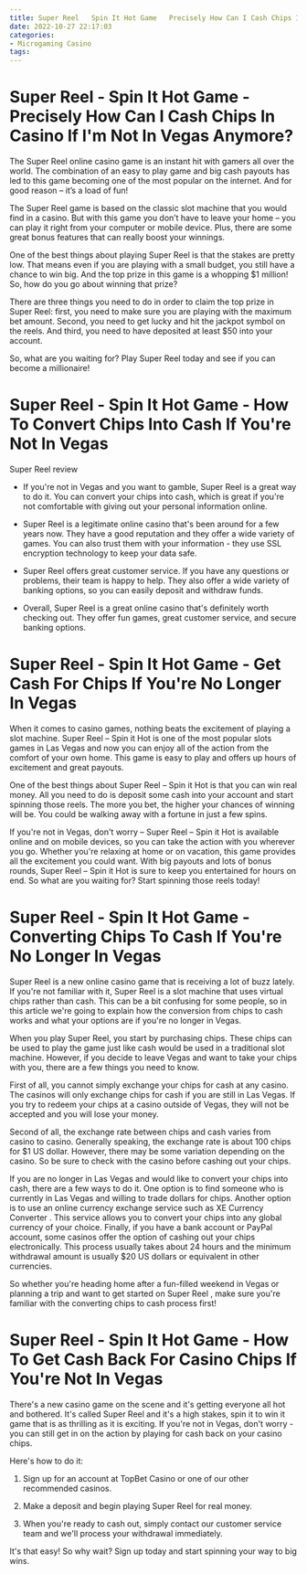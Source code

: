 ```yaml
---
title: Super Reel   Spin It Hot Game   Precisely How Can I Cash Chips In Casino If I'm Not In Vegas Anymore
date: 2022-10-27 22:17:03
categories:
- Microgaming Casino
tags:
---
```



#  Super Reel - Spin It Hot Game - Precisely How Can I Cash Chips In Casino If I'm Not In Vegas Anymore?

The Super Reel online casino game is an instant hit with gamers all over the world. The combination of an easy to play game and big cash payouts has led to this game becoming one of the most popular on the internet. And for good reason – it’s a load of fun!

The Super Reel game is based on the classic slot machine that you would find in a casino. But with this game you don’t have to leave your home – you can play it right from your computer or mobile device. Plus, there are some great bonus features that can really boost your winnings.

One of the best things about playing Super Reel is that the stakes are pretty low. That means even if you are playing with a small budget, you still have a chance to win big. And the top prize in this game is a whopping $1 million! So, how do you go about winning that prize?

There are three things you need to do in order to claim the top prize in Super Reel: first, you need to make sure you are playing with the maximum bet amount. Second, you need to get lucky and hit the jackpot symbol on the reels. And third, you need to have deposited at least $50 into your account.

So, what are you waiting for? Play Super Reel today and see if you can become a millionaire!

#  Super Reel - Spin It Hot Game - How To Convert Chips Into Cash If You're Not In Vegas

Super Reel review

- If you're not in Vegas and you want to gamble, Super Reel is a great way to do it. You can convert your chips into cash, which is great if you're not comfortable with giving out your personal information online.

- Super Reel is a legitimate online casino that's been around for a few years now. They have a good reputation and they offer a wide variety of games. You can also trust them with your information - they use SSL encryption technology to keep your data safe.

- Super Reel offers great customer service. If you have any questions or problems, their team is happy to help. They also offer a wide variety of banking options, so you can easily deposit and withdraw funds.

- Overall, Super Reel is a great online casino that's definitely worth checking out. They offer fun games, great customer service, and secure banking options.

#  Super Reel - Spin It Hot Game - Get Cash For Chips If You're No Longer In Vegas

When it comes to casino games, nothing beats the excitement of playing a slot machine. Super Reel – Spin it Hot is one of the most popular slots games in Las Vegas and now you can enjoy all of the action from the comfort of your own home. This game is easy to play and offers up hours of excitement and great payouts.

One of the best things about Super Reel – Spin it Hot is that you can win real money. All you need to do is deposit some cash into your account and start spinning those reels. The more you bet, the higher your chances of winning will be. You could be walking away with a fortune in just a few spins.

If you're not in Vegas, don't worry – Super Reel – Spin it Hot is available online and on mobile devices, so you can take the action with you wherever you go. Whether you're relaxing at home or on vacation, this game provides all the excitement you could want. With big payouts and lots of bonus rounds, Super Reel – Spin it Hot is sure to keep you entertained for hours on end. So what are you waiting for? Start spinning those reels today!

#  Super Reel - Spin It Hot Game - Converting Chips To Cash If You're No Longer In Vegas

Super Reel is a new online casino game that is receiving a lot of buzz lately. If you're not familiar with it, Super Reel is a slot machine that uses virtual chips rather than cash. This can be a bit confusing for some people, so in this article we're going to explain how the conversion from chips to cash works and what your options are if you're no longer in Vegas.

When you play Super Reel, you start by purchasing chips. These chips can be used to play the game just like cash would be used in a traditional slot machine. However, if you decide to leave Vegas and want to take your chips with you, there are a few things you need to know.

First of all, you cannot simply exchange your chips for cash at any casino. The casinos will only exchange chips for cash if you are still in Las Vegas. If you try to redeem your chips at a casino outside of Vegas, they will not be accepted and you will lose your money.

Second of all, the exchange rate between chips and cash varies from casino to casino. Generally speaking, the exchange rate is about 100 chips for $1 US dollar. However, there may be some variation depending on the casino. So be sure to check with the casino before cashing out your chips.

If you are no longer in Las Vegas and would like to convert your chips into cash, there are a few ways to do it. One option is to find someone who is currently in Las Vegas and willing to trade dollars for chips. Another option is to use an online currency exchange service such as XE Currency Converter . This service allows you to convert your chips into any global currency of your choice. Finally, if you have a bank account or PayPal account, some casinos offer the option of cashing out your chips electronically. This process usually takes about 24 hours and the minimum withdrawal amount is usually $20 US dollars or equivalent in other currencies.

So whether you're heading home after a fun-filled weekend in Vegas or planning a trip and want to get started on Super Reel , make sure you're familiar with the converting chips to cash process first!

#  Super Reel - Spin It Hot Game - How To Get Cash Back For Casino Chips If You're Not In Vegas

There's a new casino game on the scene and it's getting everyone all hot and bothered. It's called Super Reel and it's a high stakes, spin it to win it game that is as thrilling as it is exciting. If you're not in Vegas, don't worry - you can still get in on the action by playing for cash back on your casino chips.

Here's how to do it:

1. Sign up for an account at TopBet Casino or one of our other recommended casinos.

2. Make a deposit and begin playing Super Reel for real money.

3. When you're ready to cash out, simply contact our customer service team and we'll process your withdrawal immediately.

It's that easy! So why wait? Sign up today and start spinning your way to big wins.